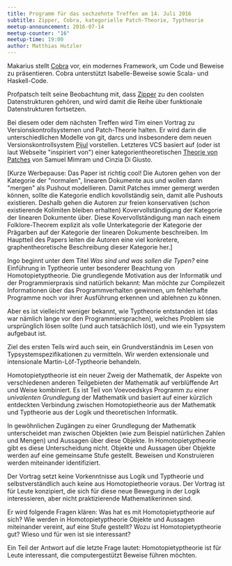 ```yaml
---
title: Programm für das sechzehnte Treffen am 14. Juli 2016
subtitle: Zipper, Cobra, kategorielle Patch-Theorie, Typtheorie
meetup-announcement: 2016-07-14
meetup-counter: "16"
meetup-time: 19:00
author: Matthias Hutzler
---
```


Makarius stellt [Cobra](http://www.flatmap.net/cobra) vor, ein modernes
Framework, um Code und Beweise zu präsentieren. Cobra unterstützt
Isabelle-Beweise sowie Scala- und Haskell-Code.

Profpatsch teilt seine Beobachtung mit, dass
[Zipper](https://www.st.cs.uni-saarland.de/edu/seminare/2005/advanced-fp/docs/huet-zipper.pdf)
zu den coolsten Datenstrukturen gehören, und wird damit die Reihe
über funktionale Datenstrukturen fortsetzen.

Bei diesem oder dem nächsten Treffen wird Tim einen Vortrag zu
Versionskontrollsystemen und Patch-Theorie halten. Er wird darin die
unterschiedlichen Modelle von git, darcs und insbesondere dem neuen
Versionskontrollsystem [Pijul](http://pijul.org/) vorstellen. Letzteres VCS
basiert auf (oder ist laut Webseite "inspiriert von") einer
kategorientheoretischen [Theorie von](http://www.lix.polytechnique.fr/Labo/Samuel.Mimram/docs/mimram_ctp.pdf)
[Patches](http://www.lix.polytechnique.fr/Labo/Samuel.Mimram/docs/mimram_ctp_slides.pdf)
von Samuel Mimram und Cinzia Di Giusto.

[Kurze Werbepause: Das Paper ist richtig cool! Die Autoren gehen von der
Kategorie der "normalen", linearen Dokumente aus und wollen dann
"mergen" als Pushout modellieren. Damit Patches immer gemergt werden
können, sollte die Kategorie endlich kovollständig sein, damit alle
Pushouts existieren. Deshalb gehen die Autoren zur freien konservativen
(schon existierende Kolimiten bleiben erhalten) Kovervollständigung der
Kategorie der linearen Dokumente über. Diese Kovervollständigung man
nach einem Folklore-Theorem explizit als volle Unterkategorie der
Kategorie der Prägarben auf der Kategorie der linearen Dokumente
beschreiben. Im Hauptteil des Papers leiten die Autoren eine viel
konkretere, graphentheoretische Beschreibung dieser Kategorie her.]

Ingo beginnt unter dem Titel *Was sind und was sollen die Typen?* eine
Einführung in Typtheorie unter besonderer Beachtung von
Homotopietyptheorie. Die grundlegende Motivation aus der Informatik und der
Programmierpraxis sind natürlich bekannt: Man möchte zur Compilezeit
Informationen über das Programmverhalten gewinnen, um fehlerhafte Programme
noch vor ihrer Ausführung erkennen und ablehnen zu können.

Aber es ist vielleicht weniger bekannt, wie Typtheorie entstanden ist
(das war nämlich lange vor den Programmiersprachen), welches Problem sie
ursprünglich lösen sollte (und auch tatsächlich löst), und wie ein
Typsystem aufgebaut ist.

Ziel des ersten Teils wird auch sein, ein Grundverständnis im Lesen von
Typsystemspezifikationen zu vermitteln. Wir werden extensionale und
intensionale Martin-Löf-Typtheorie behandeln.

Homotopietyptheorie ist ein neuer Zweig der Mathematik,
der Aspekte von verschiedenen anderen Teilgebieten der Mathematik auf
verblüffende Art und Weise kombiniert. Es ist Teil von Voevoedskys Programm zu
einer *univalenten Grundlegung* der Mathematik und basiert auf einer kürzlich
entdeckten Verbindung zwischen Homotopietheorie aus der Mathematik und
Typtheorie aus der Logik und theoretischen Informatik.

In gewöhnlichen Zugängen zu einer Grundlegung der Mathematik unterscheidet man
zwischen Objekten (wie zum Beispiel natürlichen Zahlen und Mengen) und Aussagen
über diese Objekte. In Homotopietyptheorie gibt es diese Unterscheidung nicht.
Objekte und Aussagen über Objekte werden auf eine gemeinsame Stufe gestellt.
Beweisen und Konstruieren werden miteinander identifiziert.

Der Vortrag setzt keine Vorkenntnisse aus Logik und Typtheorie und
selbstverständlich auch keine aus Homotopietheorie voraus. Der Vortrag ist für
Leute konzipiert, die sich für diese neue Bewegung in der Logik interessieren,
aber nicht praktizierende Mathematikerinnen sind.

Er wird folgende Fragen klären: Was hat es mit Homotopietyptheorie auf sich?
Wie werden in Homotopietyptheorie Objekte und Aussagen miteinander vereint, auf
eine Stufe gestellt? Wozu ist Homotopietyptheorie gut? Wieso und für wen ist
sie interessant?

Ein Teil der Antwort auf die letzte Frage lautet: Homotopietyptheorie ist für
Leute interessant, die computergestützt Beweise führen möchten.
